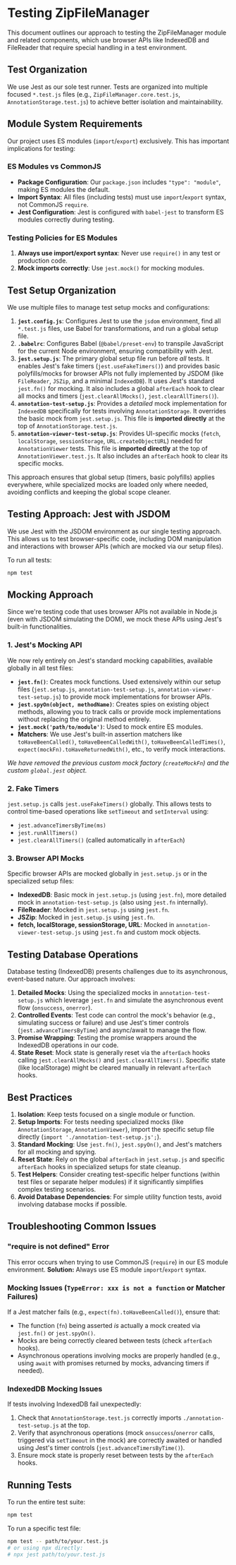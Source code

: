 # Testing ZipFileManager

This document outlines our approach to testing the ZipFileManager module and related components, which use browser APIs like IndexedDB and FileReader that require special handling in a test environment.

## Test Organization

We use Jest as our sole test runner. Tests are organized into multiple focused `*.test.js` files (e.g., `ZipFileManager.core.test.js`, `AnnotationStorage.test.js`) to achieve better isolation and maintainability.

## Module System Requirements

Our project uses ES modules (`import`/`export`) exclusively. This has important implications for testing:

### ES Modules vs CommonJS

- **Package Configuration**: Our `package.json` includes `"type": "module"`, making ES modules the default.
- **Import Syntax**: All files (including tests) must use `import`/`export` syntax, not CommonJS `require`.
- **Jest Configuration**: Jest is configured with `babel-jest` to transform ES modules correctly during testing.

### Testing Policies for ES Modules

1.  **Always use import/export syntax**: Never use `require()` in any test or production code.
2.  **Mock imports correctly**: Use `jest.mock()` for mocking modules.

## Test Setup Organization

We use multiple files to manage test setup mocks and configurations:

1.  **`jest.config.js`**: Configures Jest to use the `jsdom` environment, find all `*.test.js` files, use Babel for transformations, and run a global setup file.
2.  **`.babelrc`**: Configures Babel (`@babel/preset-env`) to transpile JavaScript for the current Node environment, ensuring compatibility with Jest.
3.  **`jest.setup.js`**: The primary global setup file run before _all_ tests. It enables Jest's fake timers (`jest.useFakeTimers()`) and provides basic polyfills/mocks for browser APIs not fully implemented by JSDOM (like `FileReader`, `JSZip`, and a minimal `IndexedDB`). It uses Jest's standard `jest.fn()` for mocking. It also includes a global `afterEach` hook to clear all mocks and timers (`jest.clearAllMocks()`, `jest.clearAllTimers()`).
4.  **`annotation-test-setup.js`**: Provides a _detailed_ mock implementation for `IndexedDB` specifically for tests involving `AnnotationStorage`. It overrides the basic mock from `jest.setup.js`. This file is **imported directly** at the top of `AnnotationStorage.test.js`.
5.  **`annotation-viewer-test-setup.js`**: Provides UI-specific mocks (`fetch`, `localStorage`, `sessionStorage`, `URL.createObjectURL`) needed for `AnnotationViewer` tests. This file is **imported directly** at the top of `AnnotationViewer.test.js`. It also includes an `afterEach` hook to clear its specific mocks.

This approach ensures that global setup (timers, basic polyfills) applies everywhere, while specialized mocks are loaded only where needed, avoiding conflicts and keeping the global scope cleaner.

## Testing Approach: Jest with JSDOM

We use Jest with the JSDOM environment as our single testing approach. This allows us to test browser-specific code, including DOM manipulation and interactions with browser APIs (which are mocked via our setup files).

To run all tests:

```bash
npm test
```

## Mocking Approach

Since we're testing code that uses browser APIs not available in Node.js (even with JSDOM simulating the DOM), we mock these APIs using Jest's built-in functionalities.

### 1. Jest's Mocking API

We now rely entirely on Jest's standard mocking capabilities, available globally in all test files:

- **`jest.fn()`**: Creates mock functions. Used extensively within our setup files (`jest.setup.js`, `annotation-test-setup.js`, `annotation-viewer-test-setup.js`) to provide mock implementations for browser APIs.
- **`jest.spyOn(object, methodName)`**: Creates spies on existing object methods, allowing you to track calls or provide mock implementations without replacing the original method entirely.
- **`jest.mock('path/to/module')`**: Used to mock entire ES modules.
- **Matchers**: We use Jest's built-in assertion matchers like `toHaveBeenCalled()`, `toHaveBeenCalledWith()`, `toHaveBeenCalledTimes()`, `expect(mockFn).toHaveReturnedWith()`, etc., to verify mock interactions.

_We have removed the previous custom mock factory (`createMockFn`) and the custom `global.jest` object._

### 2. Fake Timers

`jest.setup.js` calls `jest.useFakeTimers()` globally. This allows tests to control time-based operations like `setTimeout` and `setInterval` using:

- `jest.advanceTimersByTime(ms)`
- `jest.runAllTimers()`
- `jest.clearAllTimers()` (called automatically in `afterEach`)

### 3. Browser API Mocks

Specific browser APIs are mocked globally in `jest.setup.js` or in the specialized setup files:

- **IndexedDB**: Basic mock in `jest.setup.js` (using `jest.fn`), more detailed mock in `annotation-test-setup.js` (also using `jest.fn` internally).
- **FileReader**: Mocked in `jest.setup.js` using `jest.fn`.
- **JSZip**: Mocked in `jest.setup.js` using `jest.fn`.
- **fetch, localStorage, sessionStorage, URL**: Mocked in `annotation-viewer-test-setup.js` using `jest.fn` and custom mock objects.

## Testing Database Operations

Database testing (IndexedDB) presents challenges due to its asynchronous, event-based nature. Our approach involves:

1.  **Detailed Mocks**: Using the specialized mocks in `annotation-test-setup.js` which leverage `jest.fn` and simulate the asynchronous event flow (`onsuccess`, `onerror`).
2.  **Controlled Events**: Test code can control the mock's behavior (e.g., simulating success or failure) and use Jest's timer controls (`jest.advanceTimersByTime`) and async/await to manage the flow.
3.  **Promise Wrapping**: Testing the promise wrappers around the IndexedDB operations in our code.
4.  **State Reset**: Mock state is generally reset via the `afterEach` hooks calling `jest.clearAllMocks()` and `jest.clearAllTimers()`. Specific state (like localStorage) might be cleared manually in relevant `afterEach` hooks.

## Best Practices

1.  **Isolation**: Keep tests focused on a single module or function.
2.  **Setup Imports**: For tests needing specialized mocks (like `AnnotationStorage`, `AnnotationViewer`), import the specific setup file directly (`import './annotation-test-setup.js';`).
3.  **Standard Mocking**: Use `jest.fn()`, `jest.spyOn()`, and Jest's matchers for all mocking and spying.
4.  **Reset State**: Rely on the global `afterEach` in `jest.setup.js` and specific `afterEach` hooks in specialized setups for state cleanup.
5.  **Test Helpers**: Consider creating test-specific helper functions (within test files or separate helper modules) if it significantly simplifies complex testing scenarios.
6.  **Avoid Database Dependencies**: For simple utility function tests, avoid involving database mocks if possible.

## Troubleshooting Common Issues

### "require is not defined" Error

This error occurs when trying to use CommonJS (`require`) in our ES module environment.
**Solution:** Always use ES module `import`/`export` syntax.

### Mocking Issues (`TypeError: xxx is not a function` or Matcher Failures)

If a Jest matcher fails (e.g., `expect(fn).toHaveBeenCalled()`), ensure that:

- The function (`fn`) being asserted _is_ actually a mock created via `jest.fn()` or `jest.spyOn()`.
- Mocks are being correctly cleared between tests (check `afterEach` hooks).
- Asynchronous operations involving mocks are properly handled (e.g., using `await` with promises returned by mocks, advancing timers if needed).

### IndexedDB Mocking Issues

If tests involving IndexedDB fail unexpectedly:

1.  Check that `AnnotationStorage.test.js` correctly imports `./annotation-test-setup.js` at the top.
2.  Verify that asynchronous operations (mock `onsuccess`/`onerror` calls, triggered via `setTimeout` in the mock) are correctly awaited or handled using Jest's timer controls (`jest.advanceTimersByTime()`).
3.  Ensure mock state is properly reset between tests by the `afterEach` hooks.

## Running Tests

To run the entire test suite:

```bash
npm test
```

To run a specific test file:

```bash
npm test -- path/to/your.test.js
# or using npx directly:
# npx jest path/to/your.test.js
```
